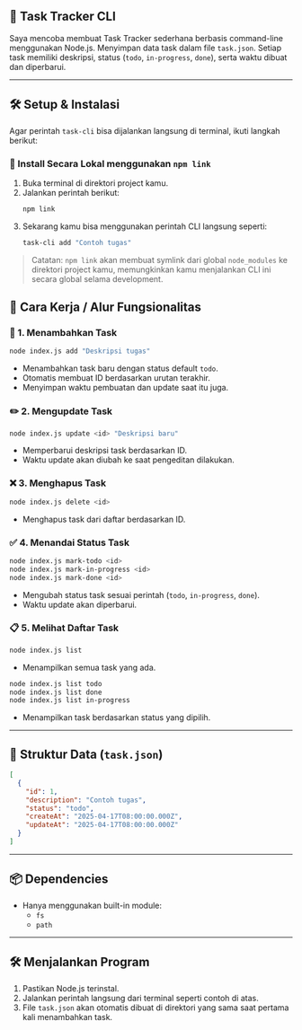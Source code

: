 
## 📝 Task Tracker CLI

Saya mencoba membuat Task Tracker sederhana berbasis command-line menggunakan Node.js. Menyimpan data task dalam file `task.json`. Setiap task memiliki deskripsi, status (`todo`, `in-progress`, `done`), serta waktu dibuat dan diperbarui.

---

## 🛠️ Setup & Instalasi

Agar perintah `task-cli` bisa dijalankan langsung di terminal, ikuti langkah berikut:

### 🔗 Install Secara Lokal menggunakan `npm link`
1. Buka terminal di direktori project kamu.
2. Jalankan perintah berikut:
   ```bash
   npm link
   ```
3. Sekarang kamu bisa menggunakan perintah CLI langsung seperti:
   ```bash
   task-cli add "Contoh tugas"
   ```

> Catatan: `npm link` akan membuat symlink dari global `node_modules` ke direktori project kamu, memungkinkan kamu menjalankan CLI ini secara global selama development.


## 🚀 Cara Kerja / Alur Fungsionalitas

### 📌 1. **Menambahkan Task**
```bash
node index.js add "Deskripsi tugas"
```
- Menambahkan task baru dengan status default `todo`.
- Otomatis membuat ID berdasarkan urutan terakhir.
- Menyimpan waktu pembuatan dan update saat itu juga.

### ✏️ 2. **Mengupdate Task**
```bash
node index.js update <id> "Deskripsi baru"
```
- Memperbarui deskripsi task berdasarkan ID.
- Waktu update akan diubah ke saat pengeditan dilakukan.

### ❌ 3. **Menghapus Task**
```bash
node index.js delete <id>
```
- Menghapus task dari daftar berdasarkan ID.

### ✅ 4. **Menandai Status Task**
```bash
node index.js mark-todo <id>
node index.js mark-in-progress <id>
node index.js mark-done <id>
```
- Mengubah status task sesuai perintah (`todo`, `in-progress`, `done`).
- Waktu update akan diperbarui.

### 📋 5. **Melihat Daftar Task**
```bash
node index.js list
```
- Menampilkan semua task yang ada.

```bash
node index.js list todo
node index.js list done
node index.js list in-progress
```
- Menampilkan task berdasarkan status yang dipilih.

---

## 📂 Struktur Data (`task.json`)
```json
[
  {
    "id": 1,
    "description": "Contoh tugas",
    "status": "todo",
    "createAt": "2025-04-17T08:00:00.000Z",
    "updateAt": "2025-04-17T08:00:00.000Z"
  }
]
```

---

## 📦 Dependencies
- Hanya menggunakan built-in module:
  - `fs`
  - `path`

---

## 🛠️ Menjalankan Program
1. Pastikan Node.js terinstal.
2. Jalankan perintah langsung dari terminal seperti contoh di atas.
3. File `task.json` akan otomatis dibuat di direktori yang sama saat pertama kali menambahkan task.
